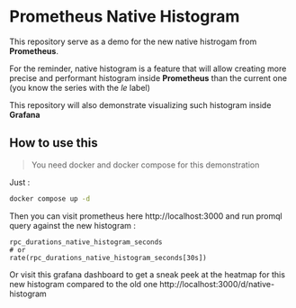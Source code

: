 # Prometheus Native Histogram 

This repository serve as a demo for the new native histrogam from **Prometheus**.

For the reminder, native histogram is a feature that will allow creating more precise and performant histogram inside **Prometheus** than the current one (you know the series with the *le* label)

This repository will also demonstrate visualizing such histogram inside **Grafana**

## How to use this 

> You need docker and docker compose for this demonstration

Just : 
``` bash
docker compose up -d
```

Then you can visit prometheus here http://localhost:3000 and run promql query against the new histogram :
``` promql
rpc_durations_native_histogram_seconds
# or
rate(rpc_durations_native_histogram_seconds[30s])
```

Or visit this grafana dashboard to get a sneak peek at the heatmap for this new histogram compared to the old one http://localhost:3000/d/native-histogram